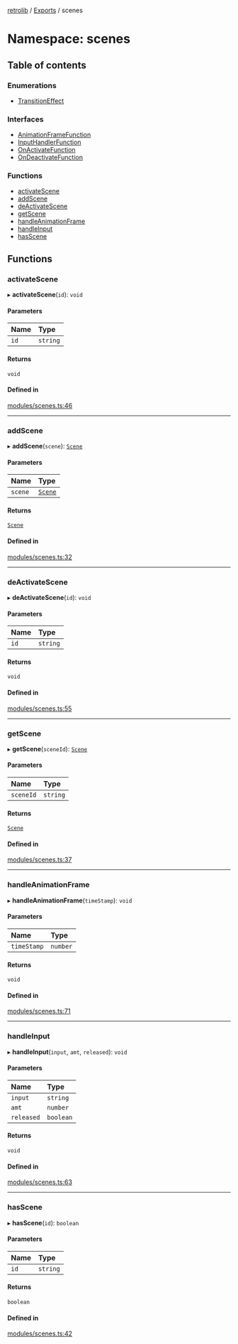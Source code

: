 [retrolib](../README.md) / [Exports](../modules.md) / scenes

# Namespace: scenes

## Table of contents

### Enumerations

- [TransitionEffect](../enums/scenes.TransitionEffect.md)

### Interfaces

- [AnimationFrameFunction](../interfaces/scenes.AnimationFrameFunction.md)
- [InputHandlerFunction](../interfaces/scenes.InputHandlerFunction.md)
- [OnActivateFunction](../interfaces/scenes.OnActivateFunction.md)
- [OnDeactivateFunction](../interfaces/scenes.OnDeactivateFunction.md)

### Functions

- [activateScene](scenes.md#activatescene)
- [addScene](scenes.md#addscene)
- [deActivateScene](scenes.md#deactivatescene)
- [getScene](scenes.md#getscene)
- [handleAnimationFrame](scenes.md#handleanimationframe)
- [handleInput](scenes.md#handleinput)
- [hasScene](scenes.md#hasscene)

## Functions

### activateScene

▸ **activateScene**(`id`): `void`

#### Parameters

| Name | Type |
| :------ | :------ |
| `id` | `string` |

#### Returns

`void`

#### Defined in

[modules/scenes.ts:46](https://github.com/philbgarner/retrolib/blob/9851c78/src/modules/scenes.ts#L46)

___

### addScene

▸ **addScene**(`scene`): [`Scene`](../classes/Scene.md)

#### Parameters

| Name | Type |
| :------ | :------ |
| `scene` | [`Scene`](../classes/Scene.md) |

#### Returns

[`Scene`](../classes/Scene.md)

#### Defined in

[modules/scenes.ts:32](https://github.com/philbgarner/retrolib/blob/9851c78/src/modules/scenes.ts#L32)

___

### deActivateScene

▸ **deActivateScene**(`id`): `void`

#### Parameters

| Name | Type |
| :------ | :------ |
| `id` | `string` |

#### Returns

`void`

#### Defined in

[modules/scenes.ts:55](https://github.com/philbgarner/retrolib/blob/9851c78/src/modules/scenes.ts#L55)

___

### getScene

▸ **getScene**(`sceneId`): [`Scene`](../classes/Scene.md)

#### Parameters

| Name | Type |
| :------ | :------ |
| `sceneId` | `string` |

#### Returns

[`Scene`](../classes/Scene.md)

#### Defined in

[modules/scenes.ts:37](https://github.com/philbgarner/retrolib/blob/9851c78/src/modules/scenes.ts#L37)

___

### handleAnimationFrame

▸ **handleAnimationFrame**(`timeStamp`): `void`

#### Parameters

| Name | Type |
| :------ | :------ |
| `timeStamp` | `number` |

#### Returns

`void`

#### Defined in

[modules/scenes.ts:71](https://github.com/philbgarner/retrolib/blob/9851c78/src/modules/scenes.ts#L71)

___

### handleInput

▸ **handleInput**(`input`, `amt`, `released`): `void`

#### Parameters

| Name | Type |
| :------ | :------ |
| `input` | `string` |
| `amt` | `number` |
| `released` | `boolean` |

#### Returns

`void`

#### Defined in

[modules/scenes.ts:63](https://github.com/philbgarner/retrolib/blob/9851c78/src/modules/scenes.ts#L63)

___

### hasScene

▸ **hasScene**(`id`): `boolean`

#### Parameters

| Name | Type |
| :------ | :------ |
| `id` | `string` |

#### Returns

`boolean`

#### Defined in

[modules/scenes.ts:42](https://github.com/philbgarner/retrolib/blob/9851c78/src/modules/scenes.ts#L42)
